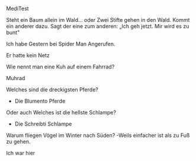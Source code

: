 MediTest



Steht ein Baum allein im Wald... oder Zwei Stifte gehen in den Wald. Kommt ein anderer dazu. Sagt der eine zum anderen: „Ich geh jetzt. Mir wird es zu bunt" 

Ich habe Gestern bei Spider Man Angerufen.

Er hatte kein Netz 

Wie nennt man eine Kuh auf einem Fahrrad?

Muhrad

Welches sind die dreckigsten Pferde?

- Die Blumento Pferde


Oder auch
Welches ist die hellste Schlampe?

- Die Schreibti Schlampe 

Warum fliegen Vögel im Winter nach Süden?
-Weils einfacher ist als zu Fuß zu gehen.

















Ich war hier
